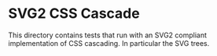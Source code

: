# SVG2 CSS Cascade

This directory contains tests that run with an SVG2 compliant implementation of
CSS cascading. In particular the SVG <use> trees.
